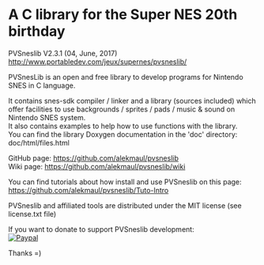 # A C library for the Super NES 20th birthday #

PVSneslib V2.3.1 (04, June, 2017)
<br>http://www.portabledev.com/jeux/supernes/pvsneslib/

PVSnesLib is an open and free library to develop programs for Nintendo SNES in C language.

It contains snes-sdk compiler / linker and a library (sources included) which offer facilities to use backgrounds / sprites / pads / music & sound on Nintendo SNES system.
<br>It also contains examples to help how to use functions with the library.
<br>You can find the library Doxygen documentation in the 'doc' directory: doc/html/files.html

GitHub page: https://github.com/alekmaul/pvsneslib
<br>Wiki page: https://github.com/alekmaul/pvsneslib/wiki


You can find tutorials about how install and use PVSneslib on this page:
<br>https://github.com/alekmaul/pvsneslib/Tuto-Intro

PVSneslib and affiliated tools are distributed under the MIT license (see license.txt file)

If you want to donate to support PVSneslib development:
<br>[![Paypal](https://www.paypalobjects.com/fr_FR/FR/i/btn/x-click-but04.gif)](https://www.paypal.com/cgi-bin/webscr?cmd=_s-xclick&hosted_button_id=Y5USKF23DQVLC)

Thanks =)
